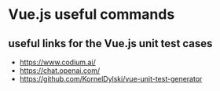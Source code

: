 # Vue.js useful commands

## useful links for the Vue.js unit test cases
- https://www.codium.ai/
- https://chat.openai.com/
- https://github.com/KornelDylski/vue-unit-test-generator
